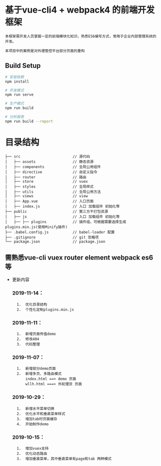 # 基于vue-cli4 + webpack4 的前端开发框架

    本框架需开发人员掌握一定的前端模块化知识，熟悉ES6编写方式，常用于企业内部管理系统的开发。
    
    本项目中的案例是对外理管控平台部分页面的重构

## Build Setup

``` bash
# 安装依赖
npm install

# 开发模式
npm run serve

# 生产模式
npm run build

# 分析报表
npm run build --report
```

# 目录结构

```
├── src                        // 源代码
│   ├── assets                 // 静态资源
│   ├── components             // 全局公用组件
│   ├── directive              // 自定义指令
│   ├── router                 // 路由
│   ├── store                  // vuex
│   ├── styles                 // 全局样式
│   ├── utils                  // 全局公用方法
│   ├── views                  // view
│   ├── App.vue                // 入口页面
│   ├── index.js               // 入口 加载组件 初始化等
├── public                     // 第三方不打包资源
│   ├── js                     // 入口 加载组件 初始化等
│   ├── ├── plugins            // 插件组，可根据需要选择生成plugins.min.js(使用Minify插件)
├── .babel.config.js           // babel-loader 配置
├── .gitignore                 // git 忽略项
└── package.json               // package.json
```

## 需熟悉vue-cli vuex router element webpack es6等

* 更新内容 

    ### 2019-11-14：
        1.  优化目录结构
        2.  个性化定制plugins.min.js

    ### 2019-11-11：
        1.  新增页面传值demo
        2.  修改404
        3.  代码整理
        

    ### 2019-11-07：
        1.  新增部分demo页面
        2.  新增多页、多路由模式
            index.html ==> demo 页面
            wllh.html ===> 外轮理货 页面

    ### 2019-10-29：
        1.  新增水平菜单切换
        2.  优化水平和垂直菜单样式
        3.  增加tab时页面缓存
        4.  开始制作demo

    ### 2019-10-15：
        1.  增加vuex支持
        2.  优化动态路由
        3.  增加垂直菜单，其中垂直菜单有page和tab 两种模式
